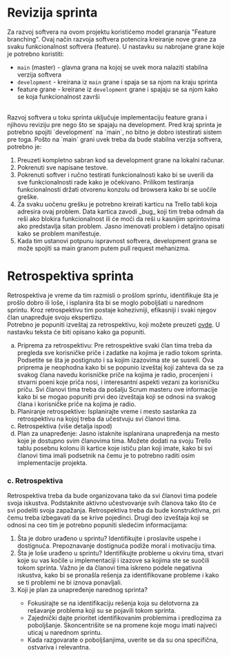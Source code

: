 # Revizija sprinta
Za razvoj softvera na ovom projektu koristićemo model grananja "Feature branching". Ovaj način razvoja softvera potencira kreiranje nove grane za svaku funkcionalnost softvera (feature). U nastavku su nabrojane grane koje je potrebno koristiti:
- `main` (master) - glavna grana na kojoj se uvek mora nalaziti stabilna verzija softvera
- `development` - kreirana iz `main` grane i spaja se sa njom na kraju sprinta
- feature grane - kreirane iz `development` grane i spajaju se sa njom kako se koja funkcionalnost završi

<br>
Razvoj softvera u toku sprinta uključuje implementaciju feature grana i njihovu reviziju pre nego što se spajaju na development. Pred kraj sprinta je potrebno spojiti `development` na `main`, no bitno je dobro istestirati sistem pre toga. Pošto na `main` grani uvek treba da bude stabilna verzija softvera, potrebno je:
<ol>
    <li>Preuzeti kompletno sabran kod sa development grane na lokalni računar.</li>
    <li>Pokrenuti sve napisane testove.</li>
    <li>Pokrenuti softver i ručno testirati funkcionalnosti kako bi se uverili da sve funkcionalnosti rade kako je očekivano. Prilikom testiranja funkcionalnosti držati otvorenu konzolu od browsera kako bi se uočile greške.</li>
    <li>Za svaku uočenu grešku je potrebno kreirati karticu na Trello tabli koja adresira ovaj problem. Data kartica zavodi _bug_ koji tim treba odmah da reši ako blokira funkcionalnost ili će moći da reši u kasnijim sprintovima ako predstavlja sitan problem. Jasno imenovati problem i detaljno opisati kako se problem manifestuje.</li>
    <li>Kada tim ustanovi potpunu ispravnost softvera, development grana se može spojiti sa main granom putem pull request mehanizma.</li>
</ol>

# Retrospektiva sprinta
Retrospektiva je vreme da tim razmisli o prošlom sprintu, identifikuje šta je prošlo dobro ili loše, i isplanira šta bi se moglo poboljšati u narednom sprintu. Kroz retrospektivu tim postaje kohezivniji, efikasniji i svaki njegov član unapređuje svoju ekspertizu.<br>
Potrebno je popuniti izveštaj za retrospektivu, koji možete preuzeti <a href="https://github.com/psw-ftn/supportive-information/blob/master/s1/w2/Sprint review template.pptx" target="_blank">ovde</a>. U nastavku teksta će biti opisano kako ga popuniti.

<ol type="a">
  <li>Priprema za retrospektivu: Pre retrospektive svaki član tima treba da pregleda sve korisničke priče i zadatke na kojima je radio tokom sprinta. Podsetite se šta je postignuto i sa kojim izazovima ste se susreli. Ova priprema je neophodna kako bi se popunio izveštaj koji zahteva da se za svakog člana navedu korisničke priče na kojima je radio, procenjeni i stvarni poeni koje priča nosi, i interesantni aspekti vezani za korisničku priču. Svi članovi tima treba da pošalju Scrum masteru ove informacije kako bi se mogao popuniti prvi deo izveštaja koji se odnosi na svakog člana i korisničke priče na kojima je radio.</li>
  <li>Planiranje retrospektive: Isplanirajte vreme i mesto sastanka za retrospektivu na kojoj treba da učestvuju svi članovi tima.</li>
  <li>Retrospektiva (više detalja ispod) </li>
  <li>Plan za unapređenje: Jasno istaknite isplanirana unapređenja na mesto koje je dostupno svim članovima tima. Možete dodati na svoju Trello tablu posebnu kolonu ili kartice koje ističu plan koji imate, kako bi svi članovi tima imali podsetnik na čemu je to potrebno raditi osim implementacije projekta.</li>
</ol>

### c. Retrospektiva
Retrospektiva treba da bude organizovana tako da svi članovi tima podele svoja iskustva. Podstaknite aktivno učestvovanje svih članova tako što će svi podeliti svoja zapažanja. Retrospektiva treba da bude konstruktivna, pri čemu treba izbegavati da se krive pojedinci. Drugi deo izveštaja koji se odnosi na ceo tim je potrebno popuniti sledećim informacijama:

<ol>
  <li>Šta je dobro urađeno u sprintu? Identifikujte i proslavite uspehe i dostignuća. Prepoznavanje dostignuća podiže moral i motivaciju tima.</li>
  <li>Šta je loše urađeno u sprintu? Identifikujte probleme u okviru tima, stvari koje su vas kočile u implementaciji i izazove sa kojima ste se suočili tokom sprinta. Važno je da članovi tima iskreno podele negativna iskustva, kako bi se pronašla rešenja za identifikovane probleme i kako se ti problemi ne bi iznova ponavljali.</li>
  <li>Koji je plan za unapređenje narednog sprinta?</li>
  <ul>
    <li>Fokusirajte se na identifikaciju rešenja koja su delotvorna za rešavanje problema koji su se pojavili tokom sprinta.</li>
    <li>Zajednički dajte prioritet identifikovanim problemima i predlozima za poboljšanje. Skoncentrišite se na promene koje mogu imati najveći uticaj u narednom sprintu.</li>
    <li>Kada razgovarate o poboljšanjima, uverite se da su ona specifična, ostvariva i relevantna.</li>
  </ul>
</ol>
